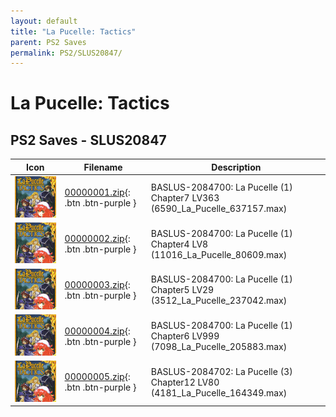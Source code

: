 ```yaml
---
layout: default
title: "La Pucelle: Tactics"
parent: PS2 Saves
permalink: PS2/SLUS20847/
---
```

# La Pucelle: Tactics

## PS2 Saves - SLUS20847

| Icon | Filename | Description |
|------|----------|-------------|
| ![La Pucelle: Tactics](icon0.png) | [00000001.zip](00000001.zip){: .btn .btn-purple } | BASLUS-2084700: La Pucelle (1) Chapter7  LV363 (6590_La_Pucelle_637157.max) |
| ![La Pucelle: Tactics](icon0.png) | [00000002.zip](00000002.zip){: .btn .btn-purple } | BASLUS-2084700: La Pucelle (1) Chapter4  LV8 (11016_La_Pucelle_80609.max) |
| ![La Pucelle: Tactics](icon0.png) | [00000003.zip](00000003.zip){: .btn .btn-purple } | BASLUS-2084700: La Pucelle (1) Chapter5  LV29 (3512_La_Pucelle_237042.max) |
| ![La Pucelle: Tactics](icon0.png) | [00000004.zip](00000004.zip){: .btn .btn-purple } | BASLUS-2084700: La Pucelle (1) Chapter6  LV999 (7098_La_Pucelle_205883.max) |
| ![La Pucelle: Tactics](icon0.png) | [00000005.zip](00000005.zip){: .btn .btn-purple } | BASLUS-2084702: La Pucelle (3) Chapter12  LV80 (4181_La_Pucelle_164349.max) |

